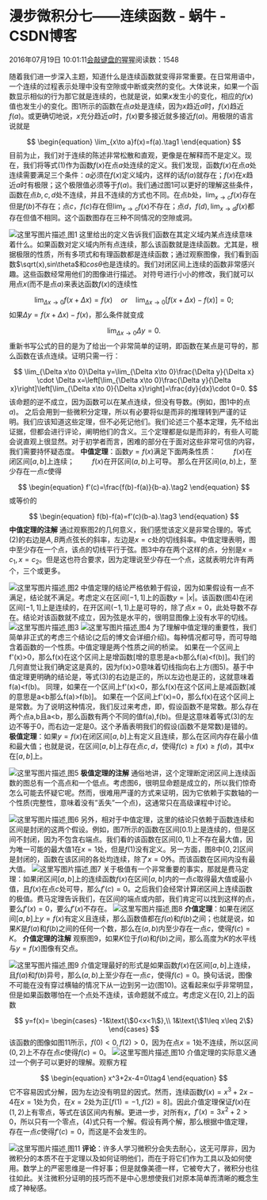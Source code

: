 
# 漫步微积分七——连续函数 - 蜗牛 - CSDN博客


2016年07月19日 10:01:11[会敲键盘的猩猩](https://me.csdn.net/u010182633)阅读数：1548


随着我们进一步深入主题，知道什么是连续函数就变得非常重要。在日常用语中，一个连续的过程表示处理中没有空隙或中断或突然的变化。大体说来，如果一个函数显示相似的行为那它就是连续的，也就是说，如果$x$发生小的变化，相应的$f(x)$值也发生小的变化。图1所示的函数在点$a$处是连续，因为$x$趋近$a$时，$f(x)$趋近$f(a)$。或更确切地说，$x$充分趋近$a$时，$f(x)$要多接近就多接近$f(a)$。用极限的语言说就是

$$
\begin{equation}
\lim_{x\to a}f(x)=f(a).\tag1
\end{equation}
$$
目前为止，我们对于连续的陈述非常松散和直观，更像是在解释而不是定义。现在，我们将等式(1)作为函数$f(x)$在点$a$处连续的定义。我们发现，函数$f(x)$在点$a$处连续需要满足三个条件：$a$必须在$f(x)$定义域内，这样的话$f(a)$就存在；$f(x)$在$x$趋近$a$时有极限；这个极限值必须等于$f(a)$。我们通过图1可以更好的理解这些条件，函数在点$b,c,d$处不连续，并且不连续的方式也不同。在点$b$处，$\lim_{x\to c}f(x)$存在但是$f(b)$不存在；点$c$，$f(c)$存在但$\lim_{x\to c}f(x)$不存在；点$d$，$f(d),\lim_{x\to d}f(x)$都存在但值不相同。这个函数图存在三种不同情况的空隙或洞。

![这里写图片描述](https://img-blog.csdn.net/20160719094242625)[ ](https://img-blog.csdn.net/20160719094242625)
图1
这里给出的定义告诉我们函数在其定义域内某点连续意味着什么。如果函数对定义域内所有点连续，那么该函数就是连续函数。尤其是，根据极限的性质，所有多项式和有理函数都是连续函数；通过观察图像，我们看到函数$\sqrt(x),sin\theta$和$cos\theta$也是连续的。我们对闭区间上连续的函数非常感兴趣。这些函数经常用他们的图像进行描述。
对符号进行小小的修改，我们就可以用点$x$(而不是点$a$)来表达函数$f(x)$的连续性

$$
\lim_{\Delta x\to 0}f(x+\Delta x)=f(x)\quad or\quad \lim_{\Delta x\to 0}[f(x+\Delta x)-f(x)]=0;
$$
如果$\Delta y=f(x+\Delta x)-f(x)$，那么条件就变成

$$
\lim_{\Delta x\to 0}\Delta y=0.
$$
重新书写公式的目的是为了给出一个非常简单的证明，即函数在某点是可导的，那么函数在该点连续。证明只需一行：

$$
\lim_{\Delta x\to 0}\Delta y=\lim_{\Delta x\to 0}\frac{\Delta y}{\Delta x} \cdot \Delta x=\left[\lim_{\Delta x\to 0}\frac{\Delta y}{\Delta x}\right]\left[\lim_{\Delta x\to 0}{\Delta x}\right]=\frac{dy}{dx}\cdot 0=0.
$$
该命题的逆不成立，因为函数可以在某点连续，但没有导数。(例如，图1中的点$a$)。
之后会用到一些微积分定理，所以有必要将似是而非的推理转到严谨的证明。我们应该知道这些定理，但不必死记他们。我们论述三个基本定理，先不给出证据，但都会进行评论，阐明他们的含义。三个定理都是似是而非的，有些人可能会说直观上很显然。对于初学者而言，困难的部分在于面对这些非常可信的内容，我们需要持怀疑态度。
**中值定理**：函数$y=f(x)$满足下面两条性质：
$\qquad f(x)$在闭区间$[a,b]$上连续；
$\qquad f(x)$在开区间$(a,b)$上可导。
那么在开区间$(a,b)$上，至少存在一点$c$使得

$$
\begin{equation}
f'(c)=\frac{f(b)-f(a)}{b-a}.\tag2
\end{equation}
$$
或等价的

$$
\begin{equation}
f(b)-f(a)=f'(c)(b-a).\tag3
\end{equation}
$$
**中值定理的注解**
通过观察图2的几何意义，我们感觉该定义是非常合理的。等式(2)的右边是$A,B$两点弦长的斜率，左边是$x=c$处的切线斜率。中值定理表明，图中至少存在一个点，该点的切线平行于弦。图3中存在两个这样的点，分别是$x=c_1,x=c_2$。但是这也符合要求，因为定理说至少存在一个点，这就表明允许有两个，三个或更多。

![这里写图片描述](https://img-blog.csdn.net/20160719094659932)[ ](https://img-blog.csdn.net/20160719094659932)
图2
中值定理的结论严格依赖于假设，因为如果假设有一点不满足，结论就不满足。考虑定义在区间$[-1,1]$上的函数$y=|x|$。该函数(图4)在闭区间$[-1,1]$上是连续的，在开区间$(-1,1)$上是可导的，除了点$x=0$，此处导数不存在。结论对该函数就不成立，因为弦是水平的，很明显图像上没有水平的切线。
![这里写图片描述](https://img-blog.csdn.net/20160719094748277)[ ](https://img-blog.csdn.net/20160719094748277)
图3
![这里写图片描述](https://img-blog.csdn.net/20160719094804652)[ ](https://img-blog.csdn.net/20160719094804652)
图4
为了理解中值定理的重要性，我们简单非正式的考虑三个结论(之后的博文会详细介绍)。每种情况都可导，而可导暗含着函数的一个性质。中值定理是两个性质之间的桥梁。
如果在一个区间上f'(x)>0，那么f(x)在这个区间上是增函数[增的意思是a<b那么f(a)<f(b)]。我们的几何直觉让我们确定这是真的，因为f(x)>0意味着切线指向右上方(图5)。基于中值定理更明确的结论是，等式(3)的右边是正的，所以左边也是正的，这就意味着f(a)<f(b)。
同理，如果在一个区间上f'(x)<0，那么f(x)在这个区间上是减函数[减的意思是a<b那么f(a)>f(b)]。
如果在一个区间上f'(x)=0，那么f(x)在这个区间上是常数。为了说明这种情况，我们反过来考虑，即，假设函数不是常数。那么存在两个点a,b且a<b，那么函数有两个不同的值f(a),f(b)。但是这意味着等式(3)的左边不等于0，而右边一定是0。这个矛盾表明我们的假设(函数不是常数)是错的。
**极值定理**：如果$y=f(x)$在闭区间$[a,b]$上有定义且连续，那么在区间内存在最小值和最大值；也就是说，在区间$[a,b]$上存在点$c,d$，使得$f(c)\geq f(x)\geq f(d)$，其中$x$在$[a,b]$上。

![这里写图片描述](https://img-blog.csdn.net/20160719095147552)[ ](https://img-blog.csdn.net/20160719095147552)
图5
**极值定理的注解**
通俗地讲，这个定理断定闭区间上连续函数的图总有一个高点和一个低点。考虑图6，很明显命题是成立的，所以我们惊奇怎么可能去怀疑它呢。然而，很难用严谨的方式来证明，因为它依赖于实数轴的一个性质(完整性，意味着没有”丢失”一个点)，这通常只在高级课程中讨论。

![这里写图片描述](https://img-blog.csdn.net/20160719095045051)[ ](https://img-blog.csdn.net/20160719095045051)
图6
另外，相对于中值定理，这里的结论只依赖于函数连续和区间是封闭的这两个假设。例如，图7所示的函数在区间$[0.1)$上是连续的，但是区间不封闭，因为不包含右端点。我们看的该函数在区间$[0,1)$上不存在最大值，因为唯一可能的最大值1在$x=1$处，但是$f(1)$没有定义。另一方面，图8中$[0,2]$区间是封闭的，函数在该区间的各处均连续，除了$x=0$外。而该函数在区间内没有最大值。
![这里写图片描述](https://img-blog.csdn.net/20160719095244331)[ ](https://img-blog.csdn.net/20160719095244331)
图7
关于极值有一个非常重要的事实，那就是费马定理：如果闭区间$[a,b]$上的连续函数$f(x)$在区间$[a,b]$内的一点$c$取得最大值或最小值，且$f(x)$在点$c$处可导，那么$f'(c)=0$。之后我们会经常计算闭区间上连续函数的极值。费马定理告诉我们，在区间的端点或内部，我们肯定可以找到这样的点，要么$f'(x)=0$，要么$f'(x)$不存在。
![这里写图片描述](https://img-blog.csdn.net/20160719095326740)[ ](https://img-blog.csdn.net/20160719095326740)
图8
**介值定理**：如果在闭区间$[a,b]$上$y=f(x)$有定义且连续，那么函数值都在$f(a)$和$f(b)$之间；也就是说，如果$K$是$f(a)$和$f(b)$之间的任何一个数，那么在$(a,b)$内至少存在一点$c$，使得$f(c)=K$。
**介值定理的注解**
观察图9，如果$K$位于$f(a)$和$f(b)$之间，那么高度为$K$的水平线与$y=f(x)$图像有交点。

![这里写图片描述](https://img-blog.csdn.net/20160719095447459)[ ](https://img-blog.csdn.net/20160719095447459)
图9
介值定理最好的形式是如果函数$f(x)$在区间$[a,b]$上连续，且$f(a)$和$f(b)$异号，那么$(a,b)$上至少存在一点$c$，使得$f(c)=0$。换句话说，图像不可能在没有穿过横轴的情况下从一边到另一边(图10)。这看起来似乎非常明显，但是如果函数哪怕在一个点处不连续，该命题就不成立。考虑定义在$[0,2]$上的函数

$$
y=f(x)=
\begin{cases}
-1&\text{\$0<x<1\$},\\
1&\text{\$1\leq x\leq 2\$}
\end{cases}
$$
该函数的图像如图11所示，$f(0)<0,f(2)>0$，因为在点$x=1$处不连续，所以区间$(0,2)$上不存在点$c$使得$f(c)=0$。
![这里写图片描述](https://img-blog.csdn.net/20160719095519085)[ ](https://img-blog.csdn.net/20160719095519085)
图10
介值定理的实际意义通过一个例子可以更好的理解。观察方程

$$
\begin{equation}
x^3+2x-4=0\tag4
\end{equation}
$$
它不容易因式分解，因为左边没有明显的因式。然而，连续函数$f(x)=x^3+2x-4$在$x=1$处为负，在$x=2$处为正[$f(1)=-1,f(2)=8$]。因此介值定理保证$f(x)$在$(1,2)$上有零点，等式在该区间内有解。更进一步，对所有$x$，$f'(x)=3x^2+2>0$，所以只有一个零点，(4)式只有一个解。假设有两个解，那么根据中值定理，存在一点$c$使得$f'(c)=0$，而这是不会发生的。

![这里写图片描述](https://img-blog.csdn.net/20160719095726260)[ ](https://img-blog.csdn.net/20160719095726260)
图11
**评论**：许多人学习微积分会失去耐心，这无可厚非，因为微积分的本质不在于定理以及如何证明他们，而在于将它们作为工具以及如何使用。数学上的严密思维是一件好事；但是就像美德一样，它被夸大了，微积分也往往如此。关注微积分证明的技巧而不是中心思想使我们对原本简单而清晰的概念生成了神秘感。

[
](https://img-blog.csdn.net/20160719095726260)
